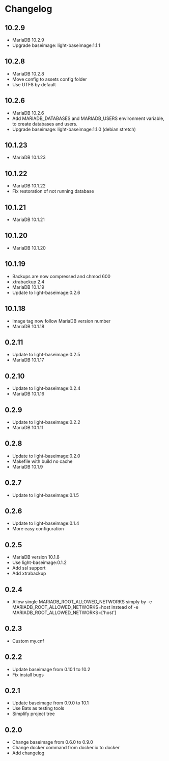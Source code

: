 # Changelog

## 10.2.9
  - MariaDB 10.2.9
  - Upgrade baseimage: light-baseimage:1.1.1

## 10.2.8
  - MariaDB 10.2.8
  - Move config to assets config folder
  - Use UTF8 by default

## 10.2.6
  - MariaDB 10.2.6
  - Add MARIADB_DATABASES and MARIADB_USERS environment variable, to create databases and users.
  - Upgrade baseimage: light-baseimage:1.1.0 (debian stretch)

## 10.1.23
  - MariaDB 10.1.23

## 10.1.22
  - MariaDB 10.1.22
  - Fix restoration of not running database

## 10.1.21
  - MariaDB 10.1.21

## 10.1.20
  - MariaDB 10.1.20

## 10.1.19
  - Backups are now compressed and chmod 600
  - xtrabackup 2.4
  - MariaDB 10.1.19
  - Update to light-baseimage:0.2.6

## 10.1.18
  - Image tag now follow MariaDB version number
  - MariaDB 10.1.18

## 0.2.11
  - Update to light-baseimage:0.2.5
  - MariaDB 10.1.17

## 0.2.10
  - Update to light-baseimage:0.2.4
  - MariaDB 10.1.16

## 0.2.9
  - Update to light-baseimage:0.2.2
  - MariaDB 10.1.11

## 0.2.8
  - Update to light-baseimage:0.2.0
  - Makefile with build no cache
  - MariaDB 10.1.9

## 0.2.7
  - Update to light-baseimage:0.1.5

## 0.2.6
  - Update to light-baseimage:0.1.4
  - More easy configuration

## 0.2.5
  - MariaDB version 10.1.8
  - Use light-baseimage:0.1.2
  - Add ssl support
  - Add xtrabackup

## 0.2.4
  - Allow single MARIADB_ROOT_ALLOWED_NETWORKS simply by -e MARIADB_ROOT_ALLOWED_NETWORKS=host instead of -e MARIADB_ROOT_ALLOWED_NETWORKS=['host']

## 0.2.3
  - Custom my.cnf

## 0.2.2
  - Update baseimage from 0.10.1 to 10.2
  - Fix install bugs

## 0.2.1
  - Update baseimage from 0.9.0 to 10.1
  - Use Bats as testing tools
  - Simplify project tree

## 0.2.0
  - Change baseimage from 0.6.0 to 0.9.0
  - Change docker command from docker.io to docker
  - Add changelog

